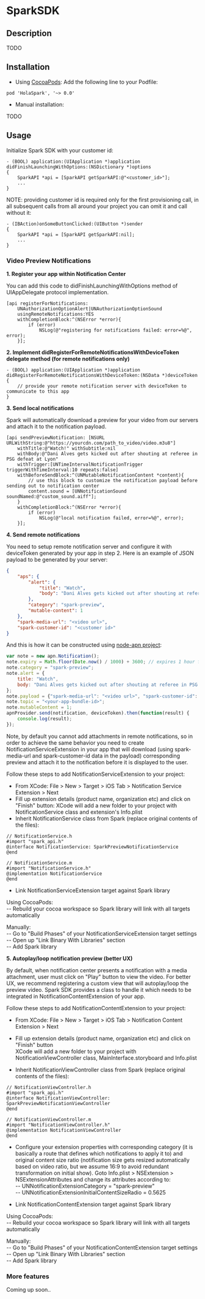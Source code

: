 # SparkSDK

## Description

TODO

## Installation
- Using [CocoaPods](https://cocoapods.org):
Add the following line to your Podfile:
```
pod 'HolaSpark', '~> 0.0'
```

- Manual installation:

TODO

## Usage

Initialize Spark SDK with your customer id:
```objc
- (BOOL) application:(UIApplication *)application didFinishLaunchingWithOptions:(NSDictionary *)options
{
    SparkAPI *api = [SparkAPI getSparkAPI:@"<customer_id>"];
    ...
}
```

NOTE: providing customer id is required only for the first provisioning call, in all subsequent calls from all around your project you can omit it and call without it:
```objc
- (IBAction)onSomeButtonClicked:(UIButton *)sender
{
    SparkAPI *api = [SparkAPI getSparkAPI:nil];
    ...
}
```

### Video Preview Notifications
**1. Register your app within Notification Center**

You can add this code to didFinishLaunchingWithOptions method of UIAppDelegate protocol implementation.

```objc
[api registerForNotifications:
    UNAuthorizationOptionAlert|UNAuthorizationOptionSound
    usingRemoteNotifications:YES
    withCompletionBlock:^(NSError *error){
        if (error)
            NSLog(@"registering for notifications failed: error=%@", error);
    }];
```

**2. Implement didRegisterForRemoteNotificationsWithDeviceToken delegate method (for remote notifications only)**
```objc
- (BOOL) application:(UIApplication *)application didRegisterForRemoteNotificationsWithDeviceToken:(NSData *)deviceToken
{
    // provide your remote notification server with deviceToken to communicate to this app
}
```

**3. Send local notifications**

Spark will automatically download a preview for your video from our servers and attach it to the notification payload.
```objc
[api sendPreviewNotification: [NSURL URLWithString:@"https://yourcdn.com/path_to_video/video.m3u8"]
    withTitle:@"Watch!" withSubtitle:nil
    withBody:@"Dani Alves gets kicked out after shouting at referee in PSG defeat at Lyon"
    withTrigger:[UNTimeIntervalNotificationTrigger triggerWithTimeInterval:10 repeats:false]
    withBeforeSendBlock:^(UNMutableNotificationContent *content){
        // use this block to customize the notification payload before sending out to notification center
        content.sound = [UNNotificationSound soundNamed:@"custom_sound.aiff"];
    }
    withCompletionBlock:^(NSError *error){
        if (error)
            NSLog(@"local notification failed, error=%@", error);
    }];
```

**4. Send remote notifications**

You need to setup remote notification server and configure it with deviceToken generated by your app in step 2.
Here is an example of JSON payload to be generated by your server:
```json
{
    "aps": {
        "alert": {
            "title": "Watch",
            "body": "Dani Alves gets kicked out after shouting at referee in PSG defeat at Lyon" 
        },
        "category": "spark-preview",
        "mutable-content": 1  
    },
    "spark-media-url": "<video url>",
    "spark-customer-id": "<customer id>"
}
```

And this is how it can be constructed using [node-apn project](https://github.com/node-apn/node-apn):
```js
var note = new apn.Notification();
note.expiry = Math.floor(Date.now() / 1000) + 3600; // expires 1 hour from now
note.category = "spark-preview";
note.alert = {
    title: "Watch",
    body: "Dani Alves gets kicked out after shouting at referee in PSG defeat at Lyon",
};
note.payload = {"spark-media-url": "<video url>", "spark-customer-id": "<customer id>"};
note.topic = "<your-app-bundle-id>";
note.mutableContent = 1;
apnProvider.send(notification, deviceToken).then(function(result) {
    console.log(result);
});
```

Note, by default you cannot add attachments in remote notifications, so in order to achieve the same behavior you need to create NotificationServiceExtension in your app that will download (using spark-media-url and spark-customer-id data in the payload) corresponding preview and attach it to the notification before it is displayed to the user.

Follow these steps to add NotificationServiceExtension to your project:
- From XCode: File > New > Target > iOS Tab > Notification Service Extension > Next
- Fill up extension details (product name, organization etc) and click on "Finish" button: XCode will add a new folder to your project with NotificationService class and extension's Info.plist
- Inherit NotificationService class from Spark (replace original contents of the files):
```objc
// NotificationService.h
#import "spark_api.h"
@interface NotificationService: SparkPreviewNotificationService
@end
```
```objc
// NotificationService.m
#import "NotificationService.h"
@implementation NotificationService
@end
```
- Link NotificationServiceExtension target against Spark library

Using CocoaPods:\
-- Rebuild your cocoa workspace so Spark library will link with all targets automatically

Manually:\
-- Go to "Build Phases" of your NotificationServiceExtension target settings\
-- Open up "Link Binary With Libraries" section\
-- Add Spark library

**5. Autoplay/loop notification preview (better UX)**

By default, when notification center presents a notification with a media attachment, user must click on "Play" button to view the video. For better UX, we recommend registering a custom view that will autoplay/loop the preview video. Spark SDK provides a class to handle it which needs to be integrated in NotificationContentExtension of your app.

Follow these steps to add NotificationContentExtension to your project:

- From XCode: File > New > Target > iOS Tab > Notification Content Extension > Next

- Fill up extension details (product name, organization etc) and click on "Finish" button\
XCode will add a new folder to your project with NotificationViewController class, MainInterface.storyboard and Info.plist

- Inherit NotificationViewController class from Spark (replace original contents of the files):
```objc
// NotificationViewController.h
#import "spark_api.h"
@interface NotificationViewController: SparkPreviewNotificationViewController
@end
```
```objc
// NotificationViewController.m
#import "NotificationViewController.h"
@implementation NotificationViewController
@end
```

- Configure your extension properties with corresponding category (it is basically a route that defines which notifications to apply it to) and original content size ratio (notification size gets resized automatically based on video ratio, but we assume 16:9 to avoid redundant transformation on initial show).
Goto Info.plist > NSExtension > NSExtensionAttributes and change its attributes according to:\
-- UNNotificationExtensionCategory = "spark-preview"\
-- UNNotificationExtensionInitialContentSizeRadio = 0.5625

- Link NotificationContentExtension target against Spark library

Using CocoaPods:\
-- Rebuild your cocoa workspace so Spark library will link with all targets automatically

Manually:\
-- Go to "Build Phases" of your NotificationContentExtension target settings\
-- Open up "Link Binary With Libraries" section\
-- Add Spark library

### More features
Coming up soon..
